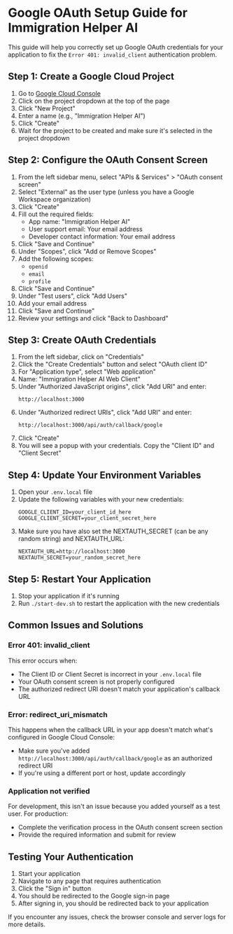 # Google OAuth Setup Guide for Immigration Helper AI

This guide will help you correctly set up Google OAuth credentials for your application to fix the `Error 401: invalid_client` authentication problem.

## Step 1: Create a Google Cloud Project

1. Go to [Google Cloud Console](https://console.cloud.google.com/)
2. Click on the project dropdown at the top of the page
3. Click "New Project"
4. Enter a name (e.g., "Immigration Helper AI")
5. Click "Create"
6. Wait for the project to be created and make sure it's selected in the project dropdown

## Step 2: Configure the OAuth Consent Screen

1. From the left sidebar menu, select "APIs & Services" > "OAuth consent screen"
2. Select "External" as the user type (unless you have a Google Workspace organization)
3. Click "Create"
4. Fill out the required fields:
   - App name: "Immigration Helper AI"
   - User support email: Your email address
   - Developer contact information: Your email address
5. Click "Save and Continue"
6. Under "Scopes", click "Add or Remove Scopes"
7. Add the following scopes:
   - `openid`
   - `email`
   - `profile`
8. Click "Save and Continue"
9. Under "Test users", click "Add Users"
10. Add your email address
11. Click "Save and Continue"
12. Review your settings and click "Back to Dashboard"

## Step 3: Create OAuth Credentials

1. From the left sidebar, click on "Credentials"
2. Click the "Create Credentials" button and select "OAuth client ID"
3. For "Application type", select "Web application"
4. Name: "Immigration Helper AI Web Client"
5. Under "Authorized JavaScript origins", click "Add URI" and enter:
   ```
   http://localhost:3000
   ```
6. Under "Authorized redirect URIs", click "Add URI" and enter:
   ```
   http://localhost:3000/api/auth/callback/google
   ```
7. Click "Create"
8. You will see a popup with your credentials. Copy the "Client ID" and "Client Secret"

## Step 4: Update Your Environment Variables

1. Open your `.env.local` file
2. Update the following variables with your new credentials:
   ```
   GOOGLE_CLIENT_ID=your_client_id_here
   GOOGLE_CLIENT_SECRET=your_client_secret_here
   ```
3. Make sure you have also set the NEXTAUTH_SECRET (can be any random string) and NEXTAUTH_URL:
   ```
   NEXTAUTH_URL=http://localhost:3000
   NEXTAUTH_SECRET=your_random_secret_here
   ```

## Step 5: Restart Your Application

1. Stop your application if it's running
2. Run `./start-dev.sh` to restart the application with the new credentials

## Common Issues and Solutions

### Error 401: invalid_client

This error occurs when:
- The Client ID or Client Secret is incorrect in your `.env.local` file
- Your OAuth consent screen is not properly configured
- The authorized redirect URI doesn't match your application's callback URL

### Error: redirect_uri_mismatch

This happens when the callback URL in your app doesn't match what's configured in Google Cloud Console:
- Make sure you've added `http://localhost:3000/api/auth/callback/google` as an authorized redirect URI
- If you're using a different port or host, update accordingly

### Application not verified

For development, this isn't an issue because you added yourself as a test user. For production:
- Complete the verification process in the OAuth consent screen section
- Provide the required information and submit for review

## Testing Your Authentication

1. Start your application
2. Navigate to any page that requires authentication
3. Click the "Sign in" button
4. You should be redirected to the Google sign-in page
5. After signing in, you should be redirected back to your application

If you encounter any issues, check the browser console and server logs for more details. 